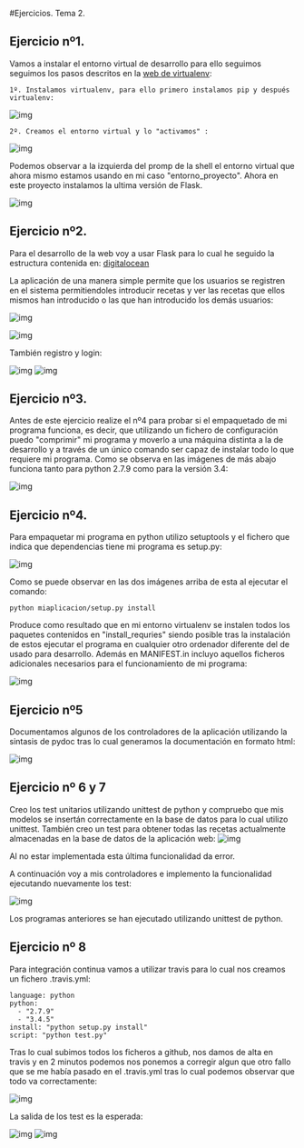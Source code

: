 #Ejercicios. Tema 2.

	
## Ejercicio nº1.

Vamos a instalar el entorno virtual de desarrollo para ello seguimos seguimos los pasos descritos en la [web de virtualenv](https:/virtualenv.pypa.io/en/latest/installation/):

	1º. Instalamos virtualenv, para ello primero instalamos pip y después virtualenv:


![img](https://i.sli.mg/UuKx8j.png)

	2º. Creamos el entorno virtual y lo "activamos" :

![img](https://i.sli.mg/ZYm4AY.png)

Podemos observar a la izquierda del promp de la shell el entorno virtual que ahora mismo estamos usando en mi caso "entorno_proyecto".
Ahora en este proyecto instalamos la ultima versión de Flask.


![img](https://i.sli.mg/JE7fT1.png)


## Ejercicio nº2.

Para el desarrollo de la web voy a usar Flask para lo cual he seguido la estructura contenida en: [digitalocean](https://www.digitalocean.com/community/tutorials/how-to-structure-large-flask-applications)

La aplicación de una manera simple permite que los usuarios se registren en el sistema permitiendoles introducir recetas y ver las recetas que ellos mismos han introducido o las que han introducido los demás usuarios:

![img](https://i.sli.mg/qkTvRm.png)

![img](https://i.sli.mg/VJcpSz.png)

También registro y login:


![img](https://i.sli.mg/qsf8ON.png)
![img](https://i.sli.mg/92iZhW.png)


## Ejercicio nº3.

Antes de este ejercicio realize el nº4 para probar si el empaquetado de mi programa funciona, es decir, que utilizando un fichero de configuración puedo "comprimir" mi programa y moverlo a una máquina distinta a la de desarrollo y a través de un único comando ser capaz de instalar todo lo que requiere mi programa.
Como se observa en las imágenes de más abajo funciona tanto para python 2.7.9 como para la versión 3.4:


![img](https://i.sli.mg/AjwbAq.png)



## Ejercicio nº4.

Para empaquetar mi programa en python utilizo setuptools y el fichero que indica que dependencias tiene mi programa es setup.py:

![img](https://i.sli.mg/WmFezo.png)

Como se puede observar en las dos imágenes arriba de esta al ejecutar el comando:
```
python miaplicacion/setup.py install
```
Produce como resultado que en mi entorno virtualenv se instalen todos los paquetes contenidos en "install_requries" siendo posible tras la instalación de estos ejecutar el programa en cualquier otro ordenador diferente del de usado para desarrollo. Además en  MANIFEST.in incluyo aquellos ficheros adicionales necesarios para el funcionamiento de mi programa:

![img](https://i.sli.mg/mPqkxs.png)


## Ejercicio nº5

Documentamos algunos de los controladores de la aplicación utilizando la sintasis de pydoc tras lo cual generamos la documentación en formato html:

![img](https://i.sli.mg/wqunV8.png)

## Ejercicio nº 6 y 7
 
Creo los test unitarios utilizando unittest de python y compruebo que mis modelos se insertán correctamente en la base de datos para lo cual utilizo unittest.  También creo un test para obtener todas las recetas actualmente almacenadas en la base de datos de la aplicación web:
![img](https://i.sli.mg/Avvdx2.png)

Al no estar implementada esta última funcionalidad da error.

A continuación voy a mis controladores e implemento la funcionalidad ejecutando nuevamente los test:


![img](https://i.sli.mg/rVukNn.png)


Los programas anteriores se han ejecutado utilizando unittest de python.

## Ejercicio nº 8

Para integración continua vamos a utilizar travis para lo cual nos creamos un fichero .travis.yml:
```
language: python
python:
  - "2.7.9"
  - "3.4.5"
install: "python setup.py install"
script: "python test.py"
```
Tras lo cual subimos todos los ficheros a github, nos damos de alta en travis y en 2 minutos podemos nos ponemos a corregir algun que otro fallo que se me había pasado en el .travis.yml tras lo cual podemos observar que todo va correctamente:

![img](https://i.sli.mg/aSkVQp.png)


La salida de los test es la esperada:

![img](https://i.sli.mg/15y473.png)
![img](https://i.sli.mg/2Ejld0.png)





